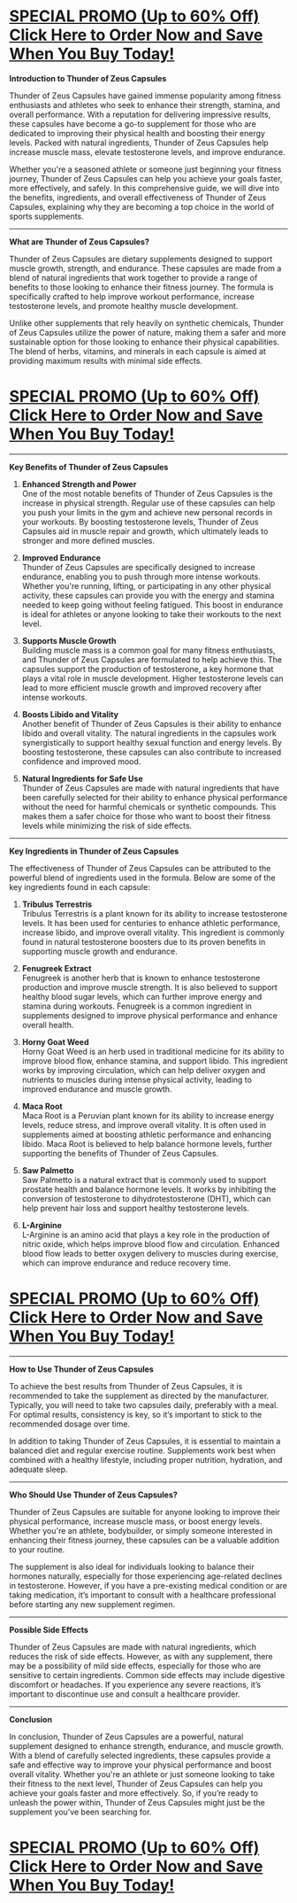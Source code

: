 <h1><a href="https://getdeals24x7.com/order-ThundergelCapsules"><strong>SPECIAL PROMO (Up to 60% Off) Click Here to Order Now and Save When You Buy Today!</strong></a></h1>
<p><strong>Introduction to Thunder of Zeus Capsules</strong></p>
<p>Thunder of Zeus Capsules have gained immense popularity among fitness enthusiasts and athletes who seek to enhance their strength, stamina, and overall performance. With a reputation for delivering impressive results, these capsules have become a go-to supplement for those who are dedicated to improving their physical health and boosting their energy levels. Packed with natural ingredients, Thunder of Zeus Capsules help increase muscle mass, elevate testosterone levels, and improve endurance.</p>
<p>Whether you're a seasoned athlete or someone just beginning your fitness journey, Thunder of Zeus Capsules can help you achieve your goals faster, more effectively, and safely. In this comprehensive guide, we will dive into the benefits, ingredients, and overall effectiveness of Thunder of Zeus Capsules, explaining why they are becoming a top choice in the world of sports supplements.</p>
<hr />
<p><strong>What are Thunder of Zeus Capsules?</strong></p>
<p>Thunder of Zeus Capsules are dietary supplements designed to support muscle growth, strength, and endurance. These capsules are made from a blend of natural ingredients that work together to provide a range of benefits to those looking to enhance their fitness journey. The formula is specifically crafted to help improve workout performance, increase testosterone levels, and promote healthy muscle development.</p>
<p>Unlike other supplements that rely heavily on synthetic chemicals, Thunder of Zeus Capsules utilize the power of nature, making them a safer and more sustainable option for those looking to enhance their physical capabilities. The blend of herbs, vitamins, and minerals in each capsule is aimed at providing maximum results with minimal side effects.</p>
<h1><a href="https://getdeals24x7.com/order-ThundergelCapsules"><strong>SPECIAL PROMO (Up to 60% Off) Click Here to Order Now and Save When You Buy Today!</strong></a></h1>
<hr />
<p><strong>Key Benefits of Thunder of Zeus Capsules</strong></p>
<ol>
<li>
<p><strong>Enhanced Strength and Power</strong><br />One of the most notable benefits of Thunder of Zeus Capsules is the increase in physical strength. Regular use of these capsules can help you push your limits in the gym and achieve new personal records in your workouts. By boosting testosterone levels, Thunder of Zeus Capsules aid in muscle repair and growth, which ultimately leads to stronger and more defined muscles.</p>
</li>
<li>
<p><strong>Improved Endurance</strong><br />Thunder of Zeus Capsules are specifically designed to increase endurance, enabling you to push through more intense workouts. Whether you're running, lifting, or participating in any other physical activity, these capsules can provide you with the energy and stamina needed to keep going without feeling fatigued. This boost in endurance is ideal for athletes or anyone looking to take their workouts to the next level.</p>
</li>
<li>
<p><strong>Supports Muscle Growth</strong><br />Building muscle mass is a common goal for many fitness enthusiasts, and Thunder of Zeus Capsules are formulated to help achieve this. The capsules support the production of testosterone, a key hormone that plays a vital role in muscle development. Higher testosterone levels can lead to more efficient muscle growth and improved recovery after intense workouts.</p>
</li>
<li>
<p><strong>Boosts Libido and Vitality</strong><br />Another benefit of Thunder of Zeus Capsules is their ability to enhance libido and overall vitality. The natural ingredients in the capsules work synergistically to support healthy sexual function and energy levels. By boosting testosterone, these capsules can also contribute to increased confidence and improved mood.</p>
</li>
<li>
<p><strong>Natural Ingredients for Safe Use</strong><br />Thunder of Zeus Capsules are made with natural ingredients that have been carefully selected for their ability to enhance physical performance without the need for harmful chemicals or synthetic compounds. This makes them a safer choice for those who want to boost their fitness levels while minimizing the risk of side effects.</p>
</li>
</ol>
<hr />
<p><strong>Key Ingredients in Thunder of Zeus Capsules</strong></p>
<p>The effectiveness of Thunder of Zeus Capsules can be attributed to the powerful blend of ingredients used in the formula. Below are some of the key ingredients found in each capsule:</p>
<ol>
<li>
<p><strong>Tribulus Terrestris</strong><br />Tribulus Terrestris is a plant known for its ability to increase testosterone levels. It has been used for centuries to enhance athletic performance, increase libido, and improve overall vitality. This ingredient is commonly found in natural testosterone boosters due to its proven benefits in supporting muscle growth and endurance.</p>
</li>
<li>
<p><strong>Fenugreek Extract</strong><br />Fenugreek is another herb that is known to enhance testosterone production and improve muscle strength. It is also believed to support healthy blood sugar levels, which can further improve energy and stamina during workouts. Fenugreek is a common ingredient in supplements designed to improve physical performance and enhance overall health.</p>
</li>
<li>
<p><strong>Horny Goat Weed</strong><br />Horny Goat Weed is an herb used in traditional medicine for its ability to improve blood flow, enhance stamina, and support libido. This ingredient works by improving circulation, which can help deliver oxygen and nutrients to muscles during intense physical activity, leading to improved endurance and muscle growth.</p>
</li>
<li>
<p><strong>Maca Root</strong><br />Maca Root is a Peruvian plant known for its ability to increase energy levels, reduce stress, and improve overall vitality. It is often used in supplements aimed at boosting athletic performance and enhancing libido. Maca Root is believed to help balance hormone levels, further supporting the benefits of Thunder of Zeus Capsules.</p>
</li>
<li>
<p><strong>Saw Palmetto</strong><br />Saw Palmetto is a natural extract that is commonly used to support prostate health and balance hormone levels. It works by inhibiting the conversion of testosterone to dihydrotestosterone (DHT), which can help prevent hair loss and support healthy testosterone levels.</p>
</li>
<li>
<p><strong>L-Arginine</strong><br />L-Arginine is an amino acid that plays a key role in the production of nitric oxide, which helps improve blood flow and circulation. Enhanced blood flow leads to better oxygen delivery to muscles during exercise, which can improve endurance and reduce recovery time.</p>
</li>
</ol>
<h1><a href="https://getdeals24x7.com/order-ThundergelCapsules"><strong>SPECIAL PROMO (Up to 60% Off) Click Here to Order Now and Save When You Buy Today!</strong></a></h1>
<hr />
<p><strong>How to Use Thunder of Zeus Capsules</strong></p>
<p>To achieve the best results from Thunder of Zeus Capsules, it is recommended to take the supplement as directed by the manufacturer. Typically, you will need to take two capsules daily, preferably with a meal. For optimal results, consistency is key, so it&rsquo;s important to stick to the recommended dosage over time.</p>
<p>In addition to taking Thunder of Zeus Capsules, it is essential to maintain a balanced diet and regular exercise routine. Supplements work best when combined with a healthy lifestyle, including proper nutrition, hydration, and adequate sleep.</p>
<hr />
<p><strong>Who Should Use Thunder of Zeus Capsules?</strong></p>
<p>Thunder of Zeus Capsules are suitable for anyone looking to improve their physical performance, increase muscle mass, or boost energy levels. Whether you're an athlete, bodybuilder, or simply someone interested in enhancing their fitness journey, these capsules can be a valuable addition to your routine.</p>
<p>The supplement is also ideal for individuals looking to balance their hormones naturally, especially for those experiencing age-related declines in testosterone. However, if you have a pre-existing medical condition or are taking medication, it&rsquo;s important to consult with a healthcare professional before starting any new supplement regimen.</p>
<hr />
<p><strong>Possible Side Effects</strong></p>
<p>Thunder of Zeus Capsules are made with natural ingredients, which reduces the risk of side effects. However, as with any supplement, there may be a possibility of mild side effects, especially for those who are sensitive to certain ingredients. Common side effects may include digestive discomfort or headaches. If you experience any severe reactions, it&rsquo;s important to discontinue use and consult a healthcare provider.</p>
<hr />
<p><strong>Conclusion</strong></p>
<p>In conclusion, Thunder of Zeus Capsules are a powerful, natural supplement designed to enhance strength, endurance, and muscle growth. With a blend of carefully selected ingredients, these capsules provide a safe and effective way to improve your physical performance and boost overall vitality. Whether you're an athlete or just someone looking to take their fitness to the next level, Thunder of Zeus Capsules can help you achieve your goals faster and more effectively. So, if you&rsquo;re ready to unleash the power within, Thunder of Zeus Capsules might just be the supplement you&rsquo;ve been searching for.</p>
<h1><a href="https://getdeals24x7.com/order-ThundergelCapsules"><strong>SPECIAL PROMO (Up to 60% Off) Click Here to Order Now and Save When You Buy Today!</strong></a></h1>
